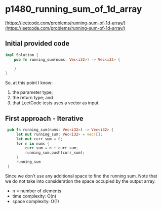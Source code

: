 # p1480_running_sum_of_1d_array
[https://leetcode.com/problems/running-sum-of-1d-array/](https://leetcode.com/problems/running-sum-of-1d-array/)

## Initial provided code
```Rust
impl Solution {
    pub fn running_sum(nums: Vec<i32>) -> Vec<i32> {
        
    }
}
```

So, at this point I know:
1. the parameter type;
2. the return type; and 
3. that LeetCode tests uses a vector as input.

## First approach - Iterative

```Rust
 pub fn running_sum(nums: Vec<i32>) -> Vec<i32> {
     let mut running_sum: Vec<i32> = vec![];
     let mut curr_sum = 0;
     for n in nums {
         curr_sum = n + curr_sum;
         running_sum.push(curr_sum);
     }
     running_sum
 }
```
Since we don't use any additional space to find the running sum. Note that we do not take into consideration the space occupied by the output array.

- n = number of elements
- time complexity: O(n)
- space complexity: O(1)